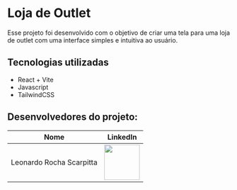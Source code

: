 # Loja de Outlet
Esse projeto foi desenvolvido com o objetivo de criar uma tela para uma loja de outlet com uma interface simples e intuitiva ao usuário.

## Tecnologias utilizadas
- React + Vite
- Javascript
- TailwindCSS

## Desenvolvedores do projeto:

| **Nome** | **LinkedIn** |
|--------------------------------|----------|
| Leonardo Rocha Scarpitta | <a target="_blank" href="https://www.linkedin.com/in/leonardorscarpitta/"><img src="https://media.licdn.com/dms/image/v2/D4D03AQHR_5QfnjsucA/profile-displayphoto-shrink_800_800/profile-displayphoto-shrink_800_800/0/1730232773856?e=1735776000&v=beta&t=pIoQzeU-aDlMuRKL7AnF8o8QL3JzEavYypxTVrNRuPg" width="80"></a> |